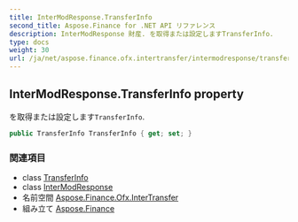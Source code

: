 ```yaml
---
title: InterModResponse.TransferInfo
second_title: Aspose.Finance for .NET API リファレンス
description: InterModResponse 財産. を取得または設定しますTransferInfo.
type: docs
weight: 30
url: /ja/net/aspose.finance.ofx.intertransfer/intermodresponse/transferinfo/
---
```

## InterModResponse.TransferInfo property

を取得または設定します`TransferInfo`.

```csharp
public TransferInfo TransferInfo { get; set; }
```

### 関連項目

* class [TransferInfo](../../../aspose.finance.ofx/transferinfo/)
* class [InterModResponse](../)
* 名前空間 [Aspose.Finance.Ofx.InterTransfer](../../intermodresponse/)
* 組み立て [Aspose.Finance](../../../)


